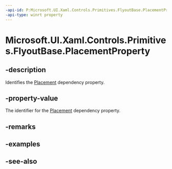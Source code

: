 ```yaml
---
-api-id: P:Microsoft.UI.Xaml.Controls.Primitives.FlyoutBase.PlacementProperty
-api-type: winrt property
---
```


<!-- Property syntax
public Windows.UI.Xaml.DependencyProperty PlacementProperty { get; }
-->

# Microsoft.UI.Xaml.Controls.Primitives.FlyoutBase.PlacementProperty

## -description
Identifies the [Placement](flyoutbase_placement.md) dependency property.

## -property-value
The identifier for the [Placement](flyoutbase_placement.md) dependency property.

## -remarks

## -examples

## -see-also
